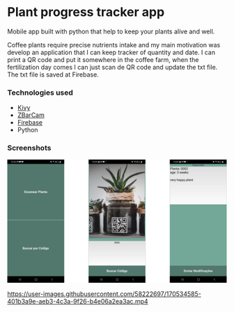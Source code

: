 # Plant progress tracker app

Mobile app built with python that help to keep your plants alive and well.  

Coffee plants require precise nutrients intake and my main motivation was develop an application that I can keep tracker of quantity and date. I can print a QR code and put it somewhere in the coffee farm, when the fertilization day comes I can just scan de QR code and update the txt file. The txt file is saved at Firebase.  
  
  
### Technologies used  
- [Kivy](https://github.com/kivy/kivy)  
- [ZBarCam](https://github.com/kivy-garden/zbarcam) 
- [Firebase](https://firebase.google.com/)
- Python  
  
### Screenshots
![User interface](./img/ui-plant-tracker-app.png)  

https://user-images.githubusercontent.com/58222697/170534585-401b3a9e-aeb3-4c3a-9f26-b4e06a2ea3ac.mp4
